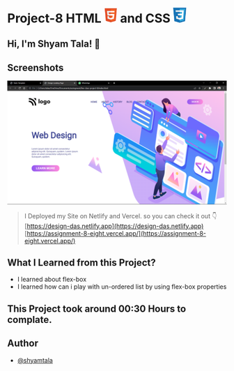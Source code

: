 # Project-8 HTML <img src="./screenshot/1.png" width="30"> and CSS <img src="./screenshot/css1.png" width="30">

## Hi, I'm Shyam Tala! 👋


## Screenshots

![App Screenshot](./screenshot/Screenshot%20(62).png)

>I Deployed my Site on Netlify and Vercel. so you can check it out 👇
<br> [https://design-das.netlify.app](https://design-das.netlify.app)
<br> [https://assignment-8-eight.vercel.app/](https://assignment-8-eight.vercel.app/)

## What I Learned from this Project?

 
- I learned about flex-box
- I learned how can i play with un-ordered list by using flex-box properties 



## This Project took around 00:30 Hours to complate.

## Author

- [@shyamtala](https://github.com/shyamtala003)

